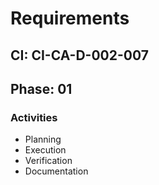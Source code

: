 # Requirements

## CI: CI-CA-D-002-007
## Phase: 01

### Activities
- Planning
- Execution
- Verification
- Documentation
